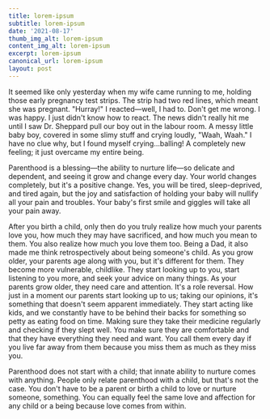 ```yaml
---
title: lorem-ipsum
subtitle: lorem-ipsum
date: '2021-08-17'
thumb_img_alt: lorem-ipsum
content_img_alt: lorem-ipsum
excerpt: lorem-ipsum
canonical_url: lorem-ipsum
layout: post
---
```

It seemed like only yesterday when my wife came running to me, holding those early pregnancy test strips. The strip had two red lines, which meant she was pregnant. "Hurray!" I reacted—well, I had to. Don't get me wrong. I was happy. I just didn't know how to react. The news didn't really hit me until I saw Dr. Sheppard pull our boy out in the labour room. A messy little baby boy, covered in some slimy stuff and crying loudly, "Waah, Waah." I have no clue why, but I found myself crying...balling! A completely new feeling; it just overcame my entire being.


Parenthood is a blessing—the ability to nurture life—so delicate and dependent, and seeing it grow and change every day. Your world changes completely, but it's a positive change. Yes, you will be tired, sleep-deprived, and tired again, but the joy and satisfaction of holding your baby will nullify all your pain and troubles. Your baby's first smile and giggles will take all your pain away.


After you birth a child, only then do you truly realize how much your parents love you, how much they may have sacrificed, and how much you mean to them. You also realize how much you love them too. Being a Dad, it also made me think retrospectively about being someone's child. As you grow older, your parents age along with you, but it's different for them. They become more vulnerable, childlike. They start looking up to you, start listening to you more, and seek your advice on many things. As your parents grow older, they need care and attention. It's a role reversal. How just in a moment our parents start looking up to us; taking our opinions, it's something that doesn't seem apparent immediately. They start acting like kids, and we constantly have to be behind their backs for something so petty as eating food on time. Making sure they take their medicine regularly and checking if they slept well. You make sure they are comfortable and that they have everything they need and want. You call them every day if you live far away from them because you miss them as much as they miss you.


Parenthood does not start with a child; that innate ability to nurture comes with anything. People only relate parenthood with a child, but that's not the case. You don't have to be a parent or birth a child to love or nurture someone, something. You can equally feel the same love and affection for any child or a being because love comes from within.
